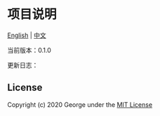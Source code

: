# 项目说明

[English](readme.md) | [中文](readme_cn.md)

当前版本：0.1.0

更新日志：

##



## License
Copyright (c) 2020 George under the [MIT License](LICENSE)